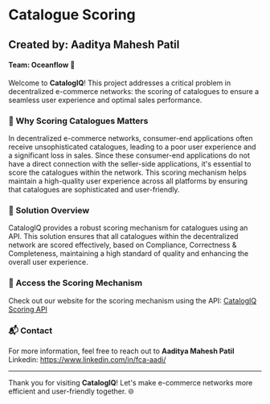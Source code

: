 # Catalogue Scoring

## Created by: Aaditya Mahesh Patil

#### Team: Oceanflow 🌊

Welcome to **CatalogIQ**! This project addresses a critical problem in decentralized e-commerce networks: the scoring of catalogues to ensure a seamless user experience and optimal sales performance.

### 🌟 Why Scoring Catalogues Matters

In decentralized e-commerce networks, consumer-end applications often receive unsophisticated catalogues, leading to a poor user experience and a significant loss in sales. Since these consumer-end applications do not have a direct connection with the seller-side applications, it's essential to score the catalogues within the network. This scoring mechanism helps maintain a high-quality user experience across all platforms by ensuring that catalogues are sophisticated and user-friendly.

### 🚀 Solution Overview

CatalogIQ provides a robust scoring mechanism for catalogues using an API. This solution ensures that all catalogues within the decentralized network are scored effectively, based on Compliance, Correctness & Completeness, maintaining a high standard of quality and enhancing the overall user experience.

### 🔗 Access the Scoring Mechanism

Check out our website for the scoring mechanism using the API:
[CatalogIQ Scoring API](https://github.com/aaditya-patil-0018/CatalogueScoring/assets/61956742/a26a241e-7e30-4d01-8b56-e40535d681cc)

### 📬 Contact

For more information, feel free to reach out to **Aaditya Mahesh Patil**
Linkedin: https://www.linkedin.com/in/fca-aadi/

---

Thank you for visiting **CatalogIQ**! Let's make e-commerce networks more efficient and user-friendly together. 🌐
